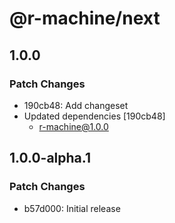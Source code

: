 # @r-machine/next

## 1.0.0

### Patch Changes

- 190cb48: Add changeset
- Updated dependencies [190cb48]
  - r-machine@1.0.0

## 1.0.0-alpha.1

### Patch Changes

- b57d000: Initial release
